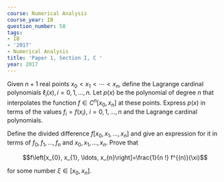 ```yaml
---
course: Numerical Analysis
course_year: IB
question_number: 58
tags:
- IB
- '2017'
- Numerical Analysis
title: 'Paper 1, Section I, C '
year: 2017
---
```




Given $n+1$ real points $x_{0}<x_{1}<\cdots<x_{n}$, define the Lagrange cardinal polynomials $\ell_{i}(x), i=0,1, \ldots, n$. Let $p(x)$ be the polynomial of degree $n$ that interpolates the function $f \in C^{n}\left[x_{0}, x_{n}\right]$ at these points. Express $p(x)$ in terms of the values $f_{i}=f\left(x_{i}\right)$, $i=0,1, \ldots, n$ and the Lagrange cardinal polynomials.

Define the divided difference $f\left[x_{0}, x_{1}, \ldots, x_{n}\right]$ and give an expression for it in terms of $f_{0}, f_{1}, \ldots, f_{n}$ and $x_{0}, x_{1}, \ldots, x_{n}$. Prove that

$$f\left[x_{0}, x_{1}, \ldots, x_{n}\right]=\frac{1}{n !} f^{(n)}(\xi)$$

for some number $\xi \in\left[x_{0}, x_{n}\right]$.